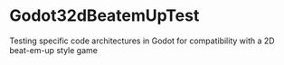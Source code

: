# Godot32dBeatemUpTest
Testing specific code architectures in Godot for compatibility with a 2D beat-em-up style game
